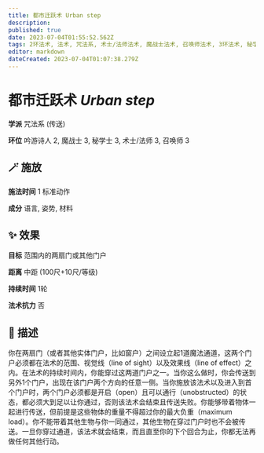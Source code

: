 ```yaml
---
title: 都市迁跃术 Urban step
description: 
published: true
date: 2023-07-04T01:55:52.562Z
tags: 2环法术, 法术, 咒法系, 术士/法师法术, 魔战士法术, 召唤师法术, 3环法术, 秘学士法术, 吟游诗人法术, 传送
editor: markdown
dateCreated: 2023-07-04T01:07:38.279Z
---
```


# **都市迁跃术** *Urban step*

**学派** 咒法系 (传送) 

**环位** 吟游诗人 2, 魔战士 3, 秘学士 3, 术士/法师 3, 召唤师 3

## 🪄 施放

**施法时间** 1 标准动作

**成分** 语言, 姿势, 材料

## ✨ 效果 

**目标** 范围内的两扇门或其他门户 

**距离** 中距 (100尺+10尺/等级)  

**持续时间** 1轮 

**法术抗力** 否

## 📖 描述

你在两扇门（或者其他实体门户，比如窗户）之间设立起1道魔法通道，这两个门户必须都在法术的范围、视觉线（line of sight）以及效果线（line of effect）之内。在法术的持续时间内，你能穿过这两道门户之一。当你这么做时，你会传送到另外1个门户，出现在该门户两个方向的任意一侧。当你施放该法术以及进入到首个门户时，两个门户必须都是开启（open）且可以通行（unobstructed）的状态，都必须大到足以让你通过，否则该法术会结束且传送失败。你能够带着物体一起进行传送，但前提是这些物体的重量不得超过你的最大负重（maximum load）。你不能带着其他生物与你一同通过，其他生物在穿过门户时也不会被传送。一旦你穿过通道，该法术就会结束，而且直至你的下个回合为止，你都无法再做任何其他行动。
    